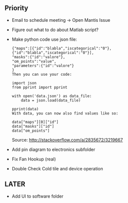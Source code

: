 ## Priority

- Email to schedule meeting -> Open Mantis Issue
- Figure out what to do about Matlab script?

- Make python code use json file:

    ```
    {"maps":[{"id":"blabla","iscategorical":"0"},{"id":"blabla","iscategorical":"0"}],
    "masks":{"id":"valore"},
    "om_points":"value",
    "parameters":{"id":"valore"}
    }
    Then you can use your code:

    import json
    from pprint import pprint

    with open('data.json') as data_file:
        data = json.load(data_file)

    pprint(data)
    With data, you can now also find values like so:

    data["maps"][0]["id"]
    data["masks"]["id"]
    data["om_points"]
    ```

    Source: http://stackoverflow.com/a/2835672/3219667

- Add pin diagram to electronics subfolder
- Fix Fan Hookup (real)
- Double Check Cold tile and device operation

## LATER

- Add UI to software folder
